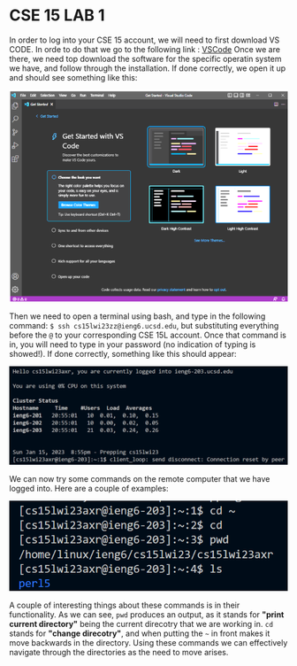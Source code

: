 # CSE 15 LAB 1

In order to log into your CSE 15 account, we will need to first download VS CODE. In orde to do that we go to the following link : [VSCode](https://code.visualstudio.com/download)
Once we are there, we need top download the software for the specific operatin system we have, and follow through the installation. If done correctly, we open it up and should see something like this:

![Image](Capture.PNG)

Then we need to open a terminal using bash, and type in the following command: `$ ssh cs15lwi23zz@ieng6.ucsd.edu`, but substituting everything before the `@` to your corresponding CSE 15L account. Once that command is in, you will need to type in your password (no indication of typing is showed!). If done correctly, something like this should appear: 

![Image](goodSignInCapture.png)

We can now try some commands on the remote computer that we have logged into. Here are a couple of examples:

![Image](commandsInVS.png)

A couple of interesting things about these commands is in their functionality. As we can see, `pwd` produces an output, as it stands for **"print current directory"** being the current direcotry that we are working in. `cd` stands for **"change direcotry"**, and when putting the `~` in front makes it move backwards in the directory. Using these commands we can effectively navigate through the directories as the need to move arises.
